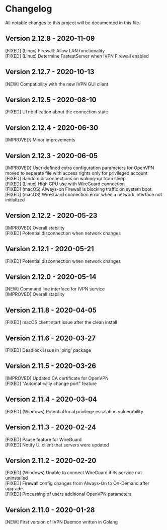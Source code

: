 # Changelog

All notable changes to this project will be documented in this file.

## Version 2.12.8 - 2020-11-09

[FIXED] (Linux) Firewall: Allow LAN functionality  
[FIXED] (Linux) Determine FastestServer when IVPN Firewall enabled 

## Version 2.12.7 - 2020-10-13

[NEW] Compatibility with the new IVPN GUI client  

## Version 2.12.5 - 2020-08-10

[FIXED] UI notification about the connection state  

## Version 2.12.4 - 2020-06-30

[IMPROVED] Minor improvements  

## Version 2.12.3 - 2020-06-05

[IMPROVED] User-defined extra configuration parameters for OpenVPN moved to separate file with access rights only for privileged account  
[FIXED] Random disconnections on waking-up from sleep  
[FIXED] (Linux) High CPU use with WireGuard connection  
[FIXED] (macOS) Always-on Firewall is blocking traffic on system boot  
[FIXED] (macOS) WireGuard connection error when a network interface not initialized  

## Version 2.12.2 - 2020-05-23

[IMPROVED] Overall stability  
[FIXED] Potential disconnection when network changes  

## Version 2.12.1 - 2020-05-21

[FIXED] Potential disconnection when network changes  

## Version 2.12.0 - 2020-05-14

[NEW] Command line interface for IVPN service  
[IMPROVED] Overall stability  

## Version 2.11.8 - 2020-04-05

[FIXED] macOS client start issue after the clean install

## Version 2.11.6 - 2020-03-27

[FIXED] Deadlock issue in 'ping' package

## Version 2.11.5 - 2020-03-26

[IMPROVED] Updated CA certificate for OpenVPN  
[FIXED] "Automatically change port" feature

## Version 2.11.4 - 2020-03-04

[FIXED] (Windows) Potential local privilege escalation vulnerability

## Version 2.11.3 - 2020-02-24

[FIXED] Pause feature for WireGuard  
[FIXED] Notify UI client that servers were updated

## Version 2.11.2 - 2020-02-20

[FIXED] (Windows) Unable to connect WireGuard if its service not uninstalled  
[FIXED] Firewall config changes from Always-On to On-Demand after upgrade  
[FIXED] Processing of users additional OpenVPN parameters

## Version 2.11.0 - 2020-01-28

[NEW] First version of IVPN Daemon written in Golang  
